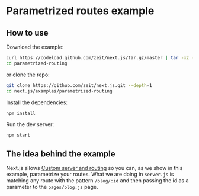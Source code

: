 
# Parametrized routes example

## How to use

Download the example:

```bash
curl https://codeload.github.com/zeit/next.js/tar.gz/master | tar -xz --strip=2 next.js-master/examples/parametrized-routing
cd parametrized-routing
```

or clone the repo:

```bash
git clone https://github.com/zeit/next.js.git --depth=1
cd next.js/examples/parametrized-routing
```

Install the dependencies:

```bash
npm install
```

Run the dev server:

```bash
npm start
```

## The idea behind the example

Next.js allows [Custom server and routing](https://github.com/zeit/next.js#custom-server-and-routing) so you can, as we show in this example, parametrize your routes. What we are doing in `server.js` is matching any route with the pattern `/blog/:id` and then passing the id as a parameter to the `pages/blog.js` page.
